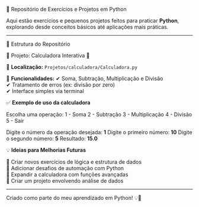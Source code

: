 🐍 Repositório de Exercícios e Projetos em Python

Aqui estão exercícios e pequenos projetos feitos para praticar **Python**, explorando desde conceitos básicos até aplicações mais práticas.

---

📂 Estrutura do Repositório

📌 Projeto: Calculadora Interativa 🧮

📍 **Localização:** `Projetos/calculadora/Calculadora.py`  

🔹 **Funcionalidades:**
✔ Soma, Subtração, Multiplicação e Divisão  
✔ Tratamento de erros (ex: divisão por zero)  
✔ Interface simples via terminal  

✅ **Exemplo de uso da calculadora**

Escolha uma operação:
1 - Soma
2 - Subtração
3 - Multiplicação
4 - Divisão
5 - Sair

Digite o número da operação desejada: **1**
Digite o primeiro número: **10**
Digite o segundo número: **5**
Resultado: **15.0**

💡 **Ideias para Melhorias Futuras**  

📌 Criar novos exercícios de lógica e estrutura de dados  
📌 Adicionar desafios de automação com Python  
📌 Expandir a calculadora com funções avançadas  
📌 Criar um projeto envolvendo análise de dados  

---

Criado como parte do meu aprendizado em Python! 💡🚀  
